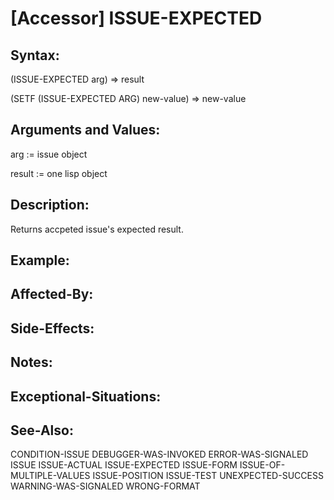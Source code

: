 # [Accessor] ISSUE-EXPECTED

## Syntax:

(ISSUE-EXPECTED arg) => result

(SETF (ISSUE-EXPECTED ARG) new-value) => new-value

## Arguments and Values:

arg := issue object

result := one lisp object

## Description:
Returns accpeted issue's expected result.

## Example:

## Affected-By:

## Side-Effects:

## Notes:

## Exceptional-Situations:

## See-Also:

CONDITION-ISSUE
DEBUGGER-WAS-INVOKED
ERROR-WAS-SIGNALED
ISSUE
ISSUE-ACTUAL
ISSUE-EXPECTED
ISSUE-FORM
ISSUE-OF-MULTIPLE-VALUES
ISSUE-POSITION
ISSUE-TEST
UNEXPECTED-SUCCESS
WARNING-WAS-SIGNALED
WRONG-FORMAT
